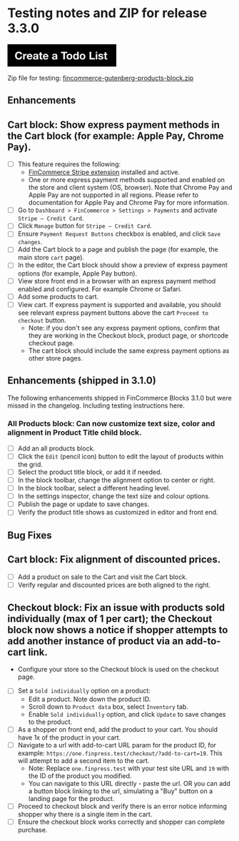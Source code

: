 # Testing notes and ZIP for release 3.3.0

[![Create Todo list](https://raw.githubusercontent.com/senadir/todo-my-markdown/master/public/github-button.svg?sanitize=true)](https://git-todo.netlify.app/create)

Zip file for testing: [fincommerce-gutenberg-products-block.zip](https://github.com/dieselfox1/fincommerce-gutenberg-products-block/files/5159231/fincommerce-gutenberg-products-block.zip)

## Enhancements <!-- heading -->

## Cart block: Show express payment methods in the Cart block (for example: Apple Pay, Chrome Pay). <!-- heading -->

-   [ ] This feature requires the following:
    -   [FinCommerce Stripe extension](https://fincommerce.com/products/stripe) installed and active.
    -   One or more express payment methods supported and enabled on the store and client system (OS, browser). Note that Chrome Pay and Apple Pay are not supported in all regions. Please refer to documentation for Apple Pay and Chrome Pay for more information.
-   [ ] Go to `Dashboard > FinCommerce > Settings > Payments` and activate `Stripe – Credit Card`.
-   [ ] Click `Manage` button for `Stripe – Credit Card`.
-   [ ] Ensure `Payment Request Buttons` checkbox is enabled, and click `Save changes`.
-   [ ] Add the Cart block to a page and publish the page (for example, the main store `cart` page).
-   [ ] In the editor, the Cart block should show a preview of express payment options (for example, Apple Pay button).
-   [ ] View store front end in a browser with an express payment method enabled and configured. For example Chrome or Safari.
-   [ ] Add some products to cart.
-   [ ] View cart. If express payment is supported and available, you should see relevant express payment buttons above the cart `Proceed to checkout` button.
    -   Note: if you don't see any express payment options, confirm that they are working in the Checkout block, product page, or shortcode checkout page.
    -   The cart block should include the same express payment options as other store pages.

## Enhancements (shipped in 3.1.0) <!-- heading -->

The following enhancements shipped in FinCommerce Blocks 3.1.0 but were missed in the changelog. Including testing instructions here.

### All Products block: Can now customize text size, color and alignment in Product Title child block. <!-- heading -->

-   [ ] Add an all products block.
-   [ ] Click the `Edit` (pencil icon) button to edit the layout of products within the grid.
-   [ ] Select the product title block, or add it if needed.
-   [ ] In the block toolbar, change the alignment option to center or right.
-   [ ] In the block toolbar, select a different heading level.
-   [ ] In the settings inspector, change the text size and colour options.
-   [ ] Publish the page or update to save changes.
-   [ ] Verify the product title shows as customized in editor and front end.

## Bug Fixes <!-- heading -->

## Cart block: Fix alignment of discounted prices. <!-- heading -->

-   [ ] Add a product on sale to the Cart and visit the Cart block.
-   [ ] Verify regular and discounted prices are both aligned to the right.

## Checkout block: Fix an issue with products sold individually (max of 1 per cart); the Checkout block now shows a notice if shopper attempts to add another instance of product via an add-to-cart link. <!-- heading -->

-   Configure your store so the Checkout block is used on the checkout page.
-   [ ] Set a `Sold individually` option on a product:
    -   Edit a product. Note down the product ID.
    -   Scroll down to `Product data` box, select `Inventory` tab.
    -   Enable `Sold individually` option, and click `Update` to save changes to the product.
-   [ ] As a shopper on front end, add the product to your cart. You should have 1x of the product in your cart.
-   [ ] Navigate to a url with add-to-cart URL param for the product ID, for example: `https://one.finpress.test/checkout/?add-to-cart=19`. This will attempt to add a second item to the cart.
    -   Note: Replace `one.finpress.test` with your test site URL and `19` with the ID of the product you modified.
    -   You can navigate to this URL directly - paste the url. OR you can add a button block linking to the url, simulating a "Buy" button on a landing page for the product.
-   [ ] Proceed to checkout block and verify there is an error notice informing shopper why there is a single item in the cart.
-   [ ] Ensure the checkout block works correctly and shopper can complete purchase.
